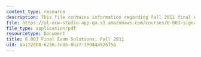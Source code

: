 ```yaml
---
content_type: resource
description: This file contains information regarding fall 2011 final exam solutions.
file: https://ol-ocw-studio-app-qa.s3.amazonaws.com/courses/6-003-signals-and-systems-fall-2011/aa172db862363cd58b2710944a926f5a_MIT6_003F11_final_sol.pdf
file_type: application/pdf
resourcetype: Document
title: 6.003 Final Exam Solutions, Fall 2011
uid: aa172db8-6236-3cd5-8b27-10944a926f5a
---
```


